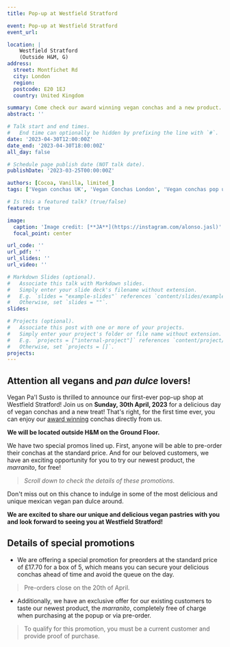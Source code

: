 ```yaml
---
title: Pop-up at Westfield Stratford 

event: Pop-up at Westfield Stratford
event_url: 

location: |
    Westfield Stratford 
    (Outside H&M, G)
address:
  street: Montfichet Rd
  city: London
  region: 
  postcode: E20 1EJ
  country: United Kingdom

summary: Come check our award winning vegan conchas and a new product.
abstract: ''

# Talk start and end times.
#   End time can optionally be hidden by prefixing the line with `#`.
date: '2023-04-30T12:00:00Z'
date_end: '2023-04-30T18:00:00Z'
all_day: false

# Schedule page publish date (NOT talk date).
publishDate: '2023-03-25T00:00:00Z'

authors: [Cocoa, Vanilla, limited_]
tags: ['Vegan conchas UK', 'Vegan Conchas London', 'Vegan conchas pop up']

# Is this a featured talk? (true/false)
featured: true

image:
  caption: 'Image credit: [**JA**](https://instagram.com/alonso.jasl)'
  focal_point: center

url_code: ''
url_pdf: ''
url_slides: ''
url_video: ''

# Markdown Slides (optional).
#   Associate this talk with Markdown slides.
#   Simply enter your slide deck's filename without extension.
#   E.g. `slides = "example-slides"` references `content/slides/example-slides.md`.
#   Otherwise, set `slides = ""`.
slides:

# Projects (optional).
#   Associate this post with one or more of your projects.
#   Simply enter your project's folder or file name without extension.
#   E.g. `projects = ["internal-project"]` references `content/project/deep-learning/index.md`.
#   Otherwise, set `projects = []`.
projects:
---
```


## Attention all vegans and _pan dulce_ lovers! 

Vegan Pa'l Susto is thrilled to announce our first-ever pop-up shop at Westfield Stratford! 
Join us on **Sunday, 30th April, 2023** for a delicious day of vegan conchas and a new treat!
That's right, for the first time ever, you can enjoy our [award winning](../../post/23-03-01-palsusto-vca) conchas directly from us. 

**We will be located outside H&M on the Ground Floor.**

We have two special promos lined up. First, anyone will be able to pre-order their conchas at the standard price. 
And for our beloved customers, we have an exciting opportunity for you to try our newest product, 
the _marranito_, for free! 
> _Scroll down to check the details of these promotions._

Don't miss out on this chance to indulge in some of the most delicious and unique 
mexican vegan pan dulce around. 


**We are excited to share our unique and delicious vegan pastries with you and look forward to seeing you at Westfield Stratford!**


## Details of special promotions
+ We are offering a special promotion for preorders at the standard price of £17.70 for a box of 5, 
which means you can secure your delicious conchas ahead of time and avoid the queue on the day. 
> Pre-orders close on the 20th of April.
+ Additionally, we have an exclusive offer for our existing customers to taste our newest product, the _marranito_, 
completely free of charge when purchasing at the popup or via pre-order. 
> To qualify for this promotion, you must be a current customer and provide proof of purchase.
